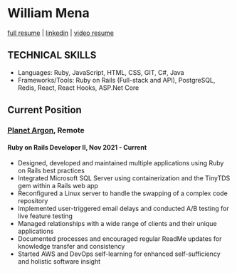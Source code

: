 <!--
### Hi there 👋

**WilliamMena/WilliamMena** is a ✨ _special_ ✨ repository because its `README.md` (this file) appears on your GitHub profile.

Here are some ideas to get you started:

- 🔭 I’m currently working on ...
- 🌱 I’m currently learning ...
- 👯 I’m looking to collaborate on ...
- 🤔 I’m looking for help with ...
- 💬 Ask me about ...
- 📫 How to reach me: ...
- 😄 Pronouns: ...
- ⚡ Fun fact: ...
-->

# William Mena
[full resume](https://github.com/WilliamMena/WilliamMena/blob/main/resume.md) | [linkedin](https://www.linkedin.com/in/williammena/) | [video resume](https://vimeo.com/582791886)

## TECHNICAL SKILLS
- Languages: Ruby, JavaScript, HTML, CSS, GIT, C#, Java
- Frameworks/Tools: Ruby on Rails (Full-stack and API), PostgreSQL, Redis, React, React Hooks, ASP.Net Core

## Current Position
### [Planet Argon](https://www.planetargon.com/), Remote
#### Ruby on Rails Developer II, Nov 2021 - Current
- Designed, developed and maintained multiple applications using Ruby on Rails best practices
- Integrated Microsoft SQL Server using containerization and the TinyTDS gem within a Rails web app
- Reconfigured a Linux server to handle the swapping of a complex code repository
- Implemented user-triggered email delays and conducted A/B testing for live feature testing
- Managed relationships with a wide range of clients and their unique applications
- Documented processes and encouraged regular ReadMe updates for knowledge transfer and consistency
- Started AWS and DevOps self-learning for enhanced self-sufficiency and holistic software insight


